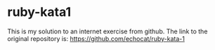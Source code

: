 # ruby-kata1

This is my solution to an internet exercise from github.
The link to the original repository is: https://github.com/echocat/ruby-kata-1
